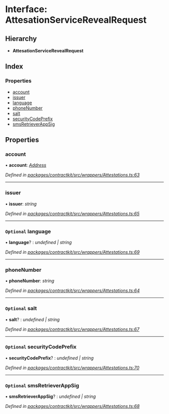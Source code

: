 # Interface: AttesationServiceRevealRequest

## Hierarchy

* **AttesationServiceRevealRequest**

## Index

### Properties

* [account](_wrappers_attestations_.attesationservicerevealrequest.md#account)
* [issuer](_wrappers_attestations_.attesationservicerevealrequest.md#issuer)
* [language](_wrappers_attestations_.attesationservicerevealrequest.md#optional-language)
* [phoneNumber](_wrappers_attestations_.attesationservicerevealrequest.md#phonenumber)
* [salt](_wrappers_attestations_.attesationservicerevealrequest.md#optional-salt)
* [securityCodePrefix](_wrappers_attestations_.attesationservicerevealrequest.md#optional-securitycodeprefix)
* [smsRetrieverAppSig](_wrappers_attestations_.attesationservicerevealrequest.md#optional-smsretrieverappsig)

## Properties

###  account

• **account**: *[Address](../modules/_base_.md#address)*

*Defined in [packages/contractkit/src/wrappers/Attestations.ts:63](https://github.com/celo-org/celo-monorepo/blob/master/packages/contractkit/src/wrappers/Attestations.ts#L63)*

___

###  issuer

• **issuer**: *string*

*Defined in [packages/contractkit/src/wrappers/Attestations.ts:65](https://github.com/celo-org/celo-monorepo/blob/master/packages/contractkit/src/wrappers/Attestations.ts#L65)*

___

### `Optional` language

• **language**? : *undefined | string*

*Defined in [packages/contractkit/src/wrappers/Attestations.ts:69](https://github.com/celo-org/celo-monorepo/blob/master/packages/contractkit/src/wrappers/Attestations.ts#L69)*

___

###  phoneNumber

• **phoneNumber**: *string*

*Defined in [packages/contractkit/src/wrappers/Attestations.ts:64](https://github.com/celo-org/celo-monorepo/blob/master/packages/contractkit/src/wrappers/Attestations.ts#L64)*

___

### `Optional` salt

• **salt**? : *undefined | string*

*Defined in [packages/contractkit/src/wrappers/Attestations.ts:67](https://github.com/celo-org/celo-monorepo/blob/master/packages/contractkit/src/wrappers/Attestations.ts#L67)*

___

### `Optional` securityCodePrefix

• **securityCodePrefix**? : *undefined | string*

*Defined in [packages/contractkit/src/wrappers/Attestations.ts:70](https://github.com/celo-org/celo-monorepo/blob/master/packages/contractkit/src/wrappers/Attestations.ts#L70)*

___

### `Optional` smsRetrieverAppSig

• **smsRetrieverAppSig**? : *undefined | string*

*Defined in [packages/contractkit/src/wrappers/Attestations.ts:68](https://github.com/celo-org/celo-monorepo/blob/master/packages/contractkit/src/wrappers/Attestations.ts#L68)*
